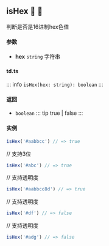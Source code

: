 ## isHex :tada: :100: 
判断是否是16进制hex色值
#### 参数 
- **hex** `string` 字符串
 
#### td.ts
::: info
`isHex(hex: string): boolean`
:::
#### 返回 
- `boolean` 
::: tip
true | false
:::
#### 实例 
```ts
isHex('#aabbcc') // => true
```
// 支持3位


```ts
isHex('#abc') // => true
```
// 支持透明度


```ts
isHex('#aabbcc8d') // => true
```
// 支持透明度


```ts
isHex('#df') // => false
```
// 支持透明度


```ts
isHex('#adg') // => false
```
